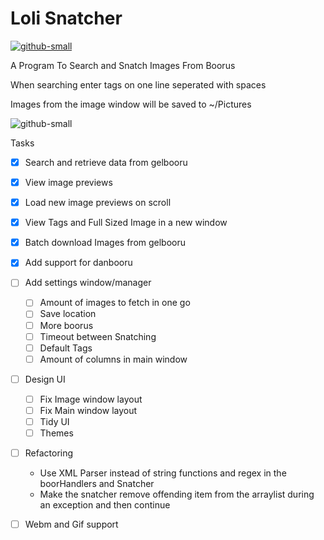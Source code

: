 # Loli Snatcher 
[![github-small](https://www.gnu.org/graphics/gplv3-with-text-136x68.png)](https://www.gnu.org/licenses/gpl-3.0)

A Program To Search  and Snatch Images From Boorus

When searching enter tags on one line seperated with spaces

Images from the image window will be saved to ~/Pictures 

![github-small](https://i.imgur.com/s0gX1N0.png)

Tasks
- [x] Search and retrieve data from gelbooru
- [x] View image previews
- [x] Load new image previews on scroll
- [x] View Tags and Full Sized Image in a new window
- [x] Batch download Images from gelbooru
- [x] Add support for danbooru
- [ ] Add settings window/manager
    - [ ] Amount of images to fetch in one go
    - [ ] Save location
    - [ ] More boorus
    - [ ] Timeout between Snatching
    - [ ] Default Tags
    - [ ] Amount of columns in main window
- [ ] Design UI
    - [ ] Fix Image window layout
    - [ ] Fix Main window layout
    - [ ] Tidy UI
    - [ ] Themes
- [ ] Refactoring
    - Use XML Parser instead of string functions and regex in the boorHandlers and Snatcher
    - Make the snatcher remove offending item from the arraylist during an exception and then continue
- [ ] Webm and Gif support


